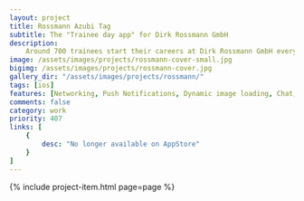 ```yaml
---
layout: project
title: Rossmann Azubi Tag
subtitle: The "Trainee day app" for Dirk Rossmann GmbH
description: 
    Around 700 trainees start their careers at Dirk Rossmann GmbH every year. For a day there is a cheerful atmosphere of optimism in Burgwedel - the focus is on getting to know the company and its contacts. I was lucky to build the iOS version of the app the trainees would use during this day. The app is packed with a lot of information, and has other options like chat, surveys etc to help users have an easier integration.
image: /assets/images/projects/rossmann-cover-small.jpg
bigimg: /assets/images/projects/rossmann-cover.jpg
gallery_dir: "/assets/images/projects/rossmann/"
tags: [ios]
features: [Networking, Push Notifications, Dynamic image loading, Chat, Weather forecast, Local storage, Surveys]
comments: false
category: work
priority: 407
links: [
    {
        desc: "No longer available on AppStore"
    }
]
---
```


{% include project-item.html page=page %}